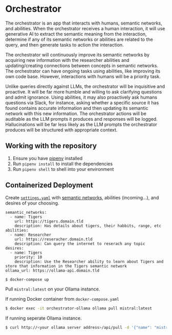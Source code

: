 # Orchestrator

The orchestrator is an app that interacts with humans, semantic networks, and abilities. When the orchestrator receives a human interaction, it will use generative AI to extract the semantic meaning from the interaction, determine if any of its semantic networks or abilities are related to the query, and then generate tasks to action the interaction.

The orchestrator will continuously improve its semantic networks by acquiring new information with the researcher abilities and updating/creating connections between concepts in semantic networks. The orchestrator can have ongoing tasks using abilities, like improving its own code base. However, interactions with humans will be a priority task.

Unlike queries directly against LLMs, the orchestrator will be inquisitive and proactive. It will be far more humble and willing to ask clarifying questions and admit ignorance. Using abilities, it may also proactively ask humans questions via Slack, for instance, asking whether a specific source it has found contains accurate information and then updating its semantic network with this new information. The orchestrator actions will be auditable as the LLM prompts it produces and responses will be logged. Hallucinations will be far less likely as the LLM prompts the orchestrator produces will be structured with appropriate context.


## Working with the repository

1. Ensure you have [pipenv](https://pipenv.pypa.io/en/latest/) installed
2. Run `pipenv install` to install the dependencies
3. Run `pipenv shell` to shell into your environment


## Containerized Deployment

Create [`settings.yaml`](https://github.com/Shopify/reasonableai/blob/main/orchestrator/settings.yaml.example) with [semantic networks](https://github.com/Shopify/reasonableai/tree/main/semantic_network), abilities (incoming...), and desires of your choosing.

```
semantic_networks:
  - name: Tigers
    url: https://tigers.domain.tld
    description: Has details about tigers, their habbits, range, etc
abilities:
  - name: Researcher
    url: https://reseracher.domain.tld
    description: Can query the internet to reserach any topic
desires:
  - name: Tigers
    priority: 10
    description: Use the Researcher ability to learn about Tigers and store that information in the Tigers semantic network
ollama_url: https://ollama-api.domain.tld
```

```bash
$ docker-compose up
```

Pull `mistral:latest` on your Ollama instance.

If running Docker container from `docker-compose.yaml`

```bash
$ docker exec -it orchestrator-ollama ollama pull mistral:latest
```

If running seperate Ollama instance.

```bash
$ curl http://<your ollama server address>/api/pull -d '{"name": "mistral:latest"}'
```
